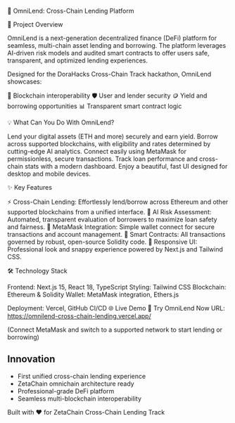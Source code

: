 🚀 OmniLend: Cross-Chain Lending Platform

🎯 Project Overview

OmniLend is a next-generation decentralized finance (DeFi) platform for seamless, multi-chain asset lending and borrowing. The platform leverages AI-driven risk models and audited smart contracts to offer users safe, transparent, and optimized lending experiences.


Designed for the DoraHacks Cross-Chain Track hackathon, OmniLend showcases:

🌉 Blockchain interoperability
🛡️ User and lender security
🪙 Yield and borrowing opportunities
📊 Transparent smart contract logic


💡 What Can You Do With OmniLend?

Lend your digital assets (ETH and more) securely and earn yield.
Borrow across supported blockchains, with eligibility and rates determined by cutting-edge AI analytics.
Connect easily using MetaMask for permissionless, secure transactions.
Track loan performance and cross-chain stats with a modern dashboard.
Enjoy a beautiful, fast UI designed for desktop and mobile devices.

✨ Key Features

⚡ Cross-Chain Lending: Effortlessly lend/borrow across Ethereum and other supported blockchains from a unified interface.
🧠 AI Risk Assessment: Automated, transparent evaluation of borrowers to maximize loan safety and fairness.
🦊 MetaMask Integration: Simple wallet connect for secure transactions and account management.
📜 Smart Contracts: All transactions governed by robust, open-source Solidity code.
🎨 Responsive UI: Professional look and snappy experience powered by Next.js and Tailwind CSS.


🛠️ Technology Stack

Frontend: Next.js 15, React 18, TypeScript
Styling: Tailwind CSS
Blockchain: Ethereum & Solidity
Wallet: MetaMask integration, Ethers.js


Deployment: Vercel, GitHub CI/CD
🌐 Live Demo
🔗 Try OmniLend Now
URL: https://omnilend-cross-chain-lending.vercel.app/

(Connect MetaMask and switch to a supported network to start lending or borrowing)



## Innovation
- First unified cross-chain lending experience
- ZetaChain omnichain architecture ready
- Professional-grade DeFi platform
- Seamless multi-blockchain interoperability

Built with ❤️ for ZetaChain Cross-Chain Lending Track
